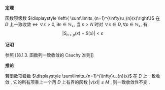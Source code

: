 
**定理**

函数项级数 $\displaystyle \left\{ \sum\limits_{n=1}^{\infty}u_{n}(x)\right\}$ 在 $\displaystyle D$ 上一致收敛 $\displaystyle \iff$ $\displaystyle \forall \varepsilon > 0,\exists n \in \mathbb{N}_{+},$ 当 $\displaystyle n>N$ 时对 $\displaystyle \forall x \in D,\forall p \in \mathbb{N}_{+},$ 有
$$
\left | S_{n+p}(x)-S(x) \right | < \varepsilon \tag{1}
$$

**证明**

 参照 [[8.1.3. 函数列一致收敛的 Cauchy 准则]]

**推论**

若函数项级数 $\displaystyle  \sum\limits_{n=1}^{\infty}u_{n}(x)$ 在 $\displaystyle D$ 上一致收敛 , 它的所有项乘上一个再 $\displaystyle D$ 上有界的函数 $\displaystyle  \left | v(x) \right |\leqslant M$ , 则一致收敛性不变 .


